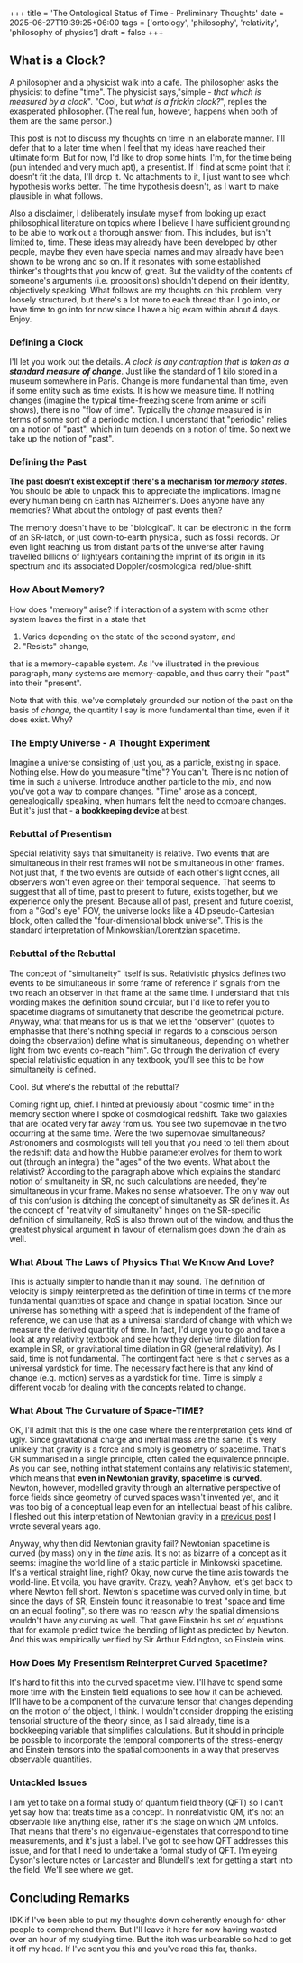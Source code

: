 +++
title = 'The Ontological Status of Time - Preliminary Thoughts'
date = 2025-06-27T19:39:25+06:00
tags = ['ontology', 'philosophy', 'relativity', 'philosophy of physics']
draft = false
+++

## What is a Clock?
A philosopher and a physicist walk into a cafe. The philosopher asks the physicist to define "time". The physicist says,"simple - *that which is measured by a clock*". "Cool, but *what is a frickin clock?*", replies the exasperated philosopher. (The real fun, however, happens when both of them are the same person.)

This post is not to discuss my thoughts on time in an elaborate manner. I'll defer that to a later time when I feel that my ideas have reached their ultimate form. But for now, I'd like to drop some hints. I'm, for the time being (pun intended and very much apt), a presentist. If I find at some point that it doesn't fit the data, I'll drop it. No attachments to it, I just want to see which hypothesis works better. The time hypothesis doesn't, as I want to make plausible in what follows.

Also a disclaimer, I deliberately insulate myself from looking up exact philosophical literature on topics where I believe I have sufficient grounding to be able to work out a thorough answer from. This includes, but isn't limited to, time. These ideas may already have been developed by other people, maybe they even have special names and may already have been shown to be wrong and so on. If it resonates with some established thinker's thoughts that you know of, great. But the validity of the contents of someone's arguments (i.e. propositions) shouldn't depend on their identity, objectively speaking. What follows are my thoughts on this problem, very loosely structured, but there's a lot more to each thread than I go into, or have time to go into for now since I have a big exam within about 4 days. Enjoy.

### Defining a Clock
I'll let you work out the details. *A clock is any contraption that is taken as a **standard measure of change***. Just like the standard of 1 kilo stored in a museum somewhere in Paris. Change is more fundamental than time, even if some entity such as time exists. It is how we measure time. If nothing changes (imagine the typical time-freezing scene from anime or scifi shows), there is no "flow of time". Typically the *change* measured is in terms of some sort of a periodic motion. I understand that "periodic" relies on a notion of "past", which in turn depends on a notion of time. So next we take up the notion of "past".

### Defining the Past
**The past doesn't exist except if there's a mechanism for *memory states***. You should be able to unpack this to appreciate the implications. Imagine every human being on Earth has Alzheimer's. Does anyone have any memories? What about the ontology of past events then? 

The memory doesn't have to be "biological". It can be electronic in the form of an SR-latch, or just down-to-earth physical, such as fossil records. Or even light reaching us from distant parts of the universe after having travelled billions of lightyears containing the imprint of its origin in its spectrum and its associated Doppler/cosmological red/blue-shift. 

### How About Memory?
How does "memory" arise? If interaction of a system with some other system leaves the first in a state that

1. Varies depending on the state of the second system, and
2. "Resists" change, 

that is a memory-capable system. As I've illustrated in the previous paragraph, many systems are memory-capable, and thus carry their "past" into their "present".

Note that with this, we've completely grounded our notion of the past on the basis of *change*, the quantity I say is more fundamental than time, even if it does exist. Why?

### The Empty Universe - A Thought Experiment
Imagine a universe consisting of just you, as a particle, existing in space. Nothing else. How do you measure "time"? You can't. There is no notion of time in such a universe. Introduce another particle to the mix, and now you've got a way to compare changes. "Time" arose as a concept, genealogically speaking, when humans felt the need to compare changes. But it's just that - **a bookkeeping device** at best.

### Rebuttal of Presentism
Special relativity says that simultaneity is relative. Two events that are simultaneous in their rest frames will not be simultaneous in other frames. Not just that, if the two events are outside of each other's light cones, all observers won't even agree on their temporal sequence. That seems to suggest that all of time, past to present to future, exists together, but we experience only the present. Because all of past, present and future coexist, from a "God's eye" POV, the universe looks like a 4D pseudo-Cartesian block, often called the "four-dimensional block universe". This is the standard interpretation of Minkowskian/Lorentzian spacetime.

### Rebuttal of the Rebuttal
The concept of "simultaneity" itself is sus. Relativistic physics defines two events to be simultaneous in some frame of reference if signals from the two reach an observer in that frame at the same time. I understand that this wording makes the definition sound circular, but I'd like to refer you to spacetime diagrams of simultaneity that describe the geometrical picture. Anyway, what that means for us is that we let the "observer" (quotes to emphasise that there's nothing special in regards to a conscious person doing the observation) define what is simultaneous, depending on whether light from two events co-reach "him". Go through the derivation of every special relativistic equation in any textbook, you'll see this to be how simultaneity is defined.

Cool. But where's the rebuttal of the rebuttal?

Coming right up, chief. I hinted at previously about "cosmic time" in the memory section where I spoke of cosmological redshift. Take two galaxies that are located very far away from us. You see two supernovae in the two occurring at the same time. Were the two supernovae simultaneous? Astronomers and cosmologists will tell you that you need to tell them about the redshift data and how the Hubble parameter evolves for them to work out (through an integral) the "ages" of the two events. What about the relativist? According to the paragraph above which explains the standard notion of simultaneity in SR, no such calculations are needed, they're simultaneous in your frame. Makes no sense whatsoever. The only way out of this confusion is ditching the concept of simultaneity as SR defines it. As the concept of "relativity of simultaneity" hinges on the SR-specific definition of simultaneity, RoS is also thrown out of the window, and thus the greatest physical argument in favour of eternalism goes down the drain as well.

### What About The Laws of Physics That We Know And Love?
This is actually simpler to handle than it may sound. The definition of velocity is simply reinterpreted as the definition of time in terms of the more fundamental quantities of space and change in spatial location. Since our universe has something with a speed that is independent of the frame of reference, we can use that as a universal standard of change with which we measure the derived quantity of time. In fact, I'd urge you to go and take a look at any relativity textbook and see how they derive time dilation for example in SR, or gravitational time dilation in GR (general relativity). As I said, time is not fundamental. The contingent fact here is that $c$ serves as a universal yardstick for time. The necessary fact here is that any kind of change (e.g. motion) serves as a yardstick for time. Time is simply a different vocab for dealing with the concepts related to change.

### What About The Curvature of Space-TIME?
OK, I'll admit that this is the one case where the reinterpretation gets kind of ugly. Since gravitational charge and inertial mass are the same, it's very unlikely that gravity is a force and simply is geometry of spacetime. That's GR summarised in a single principle, often called the equivalence principle. As you can see, nothing inthat statement contains any relativistic statement, which means that **even in Newtonian gravity, spacetime is curved**. Newton, however, modelled gravity through an alternative perspective of force fields since geometry of curved spaces wasn't invented yet, and it was too big of a conceptual leap even for an intellectual beast of his calibre. I fleshed out this interpretation of Newtonian gravity in a [previous post](https://susmit31.github.io/entropic-legos/posts/newton-curved/) I wrote several years ago. 

Anyway, why then did Newtonian gravity fail? Newtonian spacetime is curved (by mass) only in the *time* axis. It's not as bizarre of a concept as it seems: imagine the world line of a static particle in Minkowski spacetime. It's a vertical straight line, right? Okay, now curve the time axis towards the world-line. Et voila, you have gravity. Crazy, yeah? Anyhow, let's get back to where Newton fell short. Newton's spacetime was curved only in time, but since the days of SR, Einstein found it reasonable to treat "space and time on an equal footing", so there was no reason why the spatial dimensions wouldn't have any curving as well. That gave Einstein his set of equations that for example predict twice the bending of light as predicted by Newton. And this was empirically verified by Sir Arthur Eddington, so Einstein wins.

### How Does My Presentism Reinterpret Curved Spacetime?
It's hard to fit this into the curved spacetime view. I'll have to spend some more time with the Einstein field equations to see how it can be achieved. It'll have to be a component of the curvature tensor that changes depending on the motion of the object, I think. I wouldn't consider dropping the existing tensorial structure of the theory since, as I said already, time is a bookkeeping variable that simplifies calculations. But it should in principle be possible to incorporate the temporal components of the stress-energy and Einstein tensors into the spatial components in a way that preserves observable quantities.

### Untackled Issues
I am yet to take on a formal study of quantum field theory (QFT) so I can't yet say how that treats time as a concept. In nonrelativistic QM, it's not an observable like anything else, rather it's the stage on which QM unfolds. That means that there's no eigenvalue-eigenstates that correspond to time measurements, and it's just a label. I've got to see how QFT addresses this issue, and for that I need to undertake a formal study of QFT. I'm eyeing Dyson's lecture notes or Lancaster and Blundell's text for getting a start into the field. We'll see where we get.

## Concluding Remarks
IDK if I've been able to put my thoughts down coherently enough for other people to comprehend them. But I'll leave it here for now having wasted over an hour of my studying time. But the itch was unbearable so had to get it off my head. If I've sent you this and you've read this far, thanks. 
